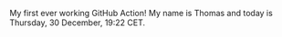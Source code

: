 My first ever working GitHub Action!
My name is Thomas and today is Thursday, 30 December, 19:22 CET. 
